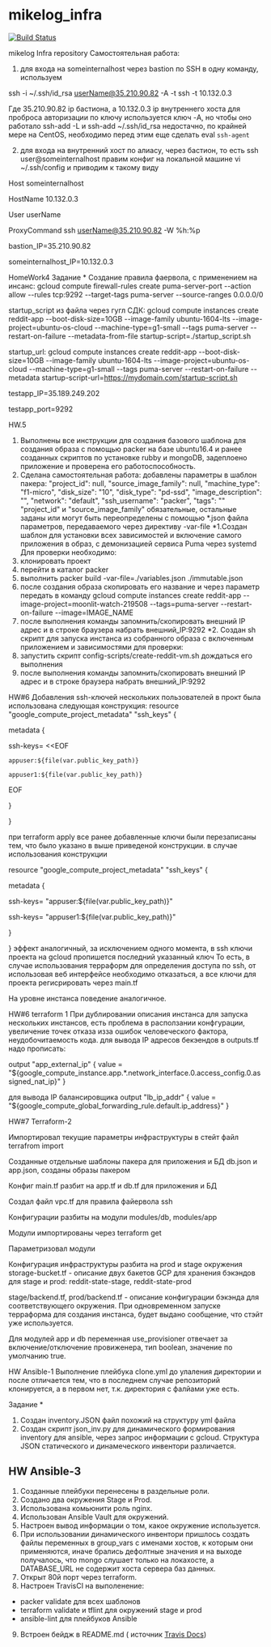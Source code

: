 # mikelog_infra

[![Build Status](https://travis-ci.com/Otus-DevOps-2018-09/mikelog_infra.svg?branch=master)](https://travis-ci.com/Otus-DevOps-2018-09/mikelog_infra)

mikelog Infra repository
Самостоятельная работа:
1) для входа на someinternalhost  через bastion  по SSH в одну команду, используем

ssh -i ~/.ssh/id_rsa userName@35.210.90.82 -A -t  ssh -t 10.132.0.3

Где 35.210.90.82 ip  бастиона, а 10.132.0.3 ip  внутреннего хоста
для проброса авторизации по ключу используется ключ -A, но чтобы оно работало  ssh-add -L и ssh-add ~/.ssh/id_rsa недостачно, по крайней мере на CentOS, необходимо перед этим еще сделать eval `ssh-agent`

2) для  входа на внутренний хост по алиасу, через бастион, то есть ssh user@someinternalhost 
правим конфиг  на локальной машине vi ~/.ssh/config и приводим к такому виду

Host someinternalhost

HostName 10.132.0.3

User userName

ProxyCommand ssh userName@35.210.90.82  -W %h:%p


bastion_IP=35.210.90.82
 
someinternalhost_IP=10.132.0.3

HomeWork4
Задание *
Создание правила фаервола, с применением на инсанс:
gcloud compute firewall-rules create puma-server-port --action allow --rules tcp:9292 --target-tags puma-server --source-ranges 0.0.0.0/0

startup_script из файла через гугл СДК:
gcloud compute instances create reddit-app   --boot-disk-size=10GB   --image-family ubuntu-1604-lts   --image-project=ubuntu-os-cloud   --machine-type=g1-small   --tags puma-server   --restart-on-failure   --metadata-from-file startup-script=./startup_script.sh

startup_url:
gcloud compute instances create reddit-app   --boot-disk-size=10GB   --image-family ubuntu-1604-lts   --image-project=ubuntu-os-cloud   --machine-type=g1-small   --tags puma-server   --restart-on-failure --metadata startup-script-url=https://mydomain.com/startup-script.sh


testapp_IP=35.189.249.202

testapp_port=9292

HW.5
1. Выполнены все инструкции для создания базового шаблона для создания образа с помощью packer на базе ubuntu16.4 и ранее созданных скриптов по установке rubby и  mongoDB, задеплоено приложение и проверена его работоспособность.
2. Сделана самостоятельная работа:
добавлены  параметры в шаблон пакера:
    "project_id": null,
    "source_image_family": null,
    "machine_type": "f1-micro",
    "disk_size": "10",
    "disk_type": "pd-ssd",
    "image_description": "",
    "network": "default",
    "ssh_username": "packer",
    "tags": ""
 "project_id" и "source_image_family" обязательные, остальные заданы или могут быть переопределены  с помощью *.json файла параметров, передаваемого через директиву -var-file
*1.Создан шаблон для установки всех зависимостей и включение самого приложения в образ, с демонизацией сервиса Puma через systemd
Для проверки необходимо:
1. клонировать проект
2. перейти в каталог packer
3. выполнить packer build -var-file=./variables.json ./immutable.json
4. после создания образа скопировать его название и через параметр передать в команду
gcloud compute instances create reddit-app  --image-project=moonlit-watch-219508  --tags=puma-server  --restart-on-failure --image=IMAGE_NAME
5. после выполнения команды запомнить/скопировать внешний IP адрес и в строке браузера набрать внешний_IP:9292
*2. Создан sh скрипт для запуска инстанса из собранного образа с включенным приложением и зависимостями
для проверки:
1. запустить скрипт config-scripts/create-reddit-vm.sh дождаться его выполнения
2. после выполнения команды запомнить/скопировать внешний IP адрес и в строке браузера набрать внешний_IP:9292

HW#6
Добавления ssh-ключей нескольких пользователей в прокт была использована следующая конструкция:
resource "google_compute_project_metadata" "ssh_keys" {

 metadata {

   ssh-keys= <<EOF

    appuser:${file(var.public_key_path)}

    appuser1:${file(var.public_key_path)}
EOF

 }

}

 при terraform apply все ранее  добавленные ключи были перезаписаны тем, что  было указано в выше приведеной конструкции.
в случае использования конструкции 

resource "google_compute_project_metadata" "ssh_keys" {

 metadata {

   ssh-keys= "appuser:${file(var.public_key_path)}"

   ssh-keys= "appuser1:${file(var.public_key_path)}"

 }

}
эффект аналогичный, за исключением одного момента, в ssh ключи проекта на gcloud пропишется последний указанный ключ
То есть, в случае использования терраформ для определения доступа по ssh,  от использовая веб интерфейсе необходимо отказаться, а все ключи для проекта регисрировать через main.tf

На уровне инстанса поведение аналогичное.


HW#6 terraform 1
При дублировании описания инстанса для запуска нескольких инстансов, есть проблема в расползании конфгурации, увеличение точек отказа изза ошибок человеческого фактора, неудобочитаемость кода.
для вывода IP адресов  бекэендов в outputs.tf  надо прописать:

output "app_external_ip" {
 value = "${google_compute_instance.app.*.network_interface.0.access_config.0.assigned_nat_ip}"
}

для вывода IP балансировщика 
output "lb_ip_addr" {
 value = "${google_compute_global_forwarding_rule.default.ip_address}"
}



HW#7 Terraform-2

Импортировал текущие параметры инфраструктуры в стейт файл terrafrom import

Созданные отдельные шаблоны пакера для приложения и БД db.json и app.json, созданы образы пакером

Конфиг main.tf разбит на app.tf и db.tf для приложения и БД

Создал файл vpc.tf для правила файервола ssh

Конфигурации разбиты на модули modules/db, modules/app

Модули импортированы через terraform get

Параметризовал модули

Конфигурация инфраструктуры разбита на prod и stage окружения
storage-bucket.tf - описание двух бакетов GCP для хранения бэкэндов для stage и prod: reddit-state-stage, reddit-state-prod

stage/backend.tf, prod/backend.tf - описание конфигурации бэкэнда для соответствующего окружения.
При одновременном запуске терраформа для создания инстанса, будет выдано сообщение, что стэйт уже используется.

Для модулей app и db переменная use_provisioner отвечает за включение/отключение провиженера, тип boolean, значение по умолчанию true.


HW Ansible-1
Выполнение плейбука clone.yml до улаления директории  и после отличается тем, что в последнем случае репозиторий клонируется, а в первом нет, т.к. директория с фалйами уже есть.

Задание *
1. Создан inventory.JSON файл  похожий на структуру yml файла
2. Создан скрипт json_inv.py для  динамического формирования inventory  для ansible, через запрос информации с gcloud.
Структура JSON статического и динамеческого инвентори различается.

## HW Ansible-3
1. Созданные плейбуки перенесены в раздельные роли.
2. Создано два окружения Stage и Prod.
3. Использована комьюнити роль nginx.
4. Использован Ansible Vault для окружений.
5. Настроен вывод информации о том, какое окружение используется.
6. При использовании динамического инвентори пришлось создать файлы переменных в group_vars с именами хостов, к которым они применяются, иначе брались дефолтные значения и на выходе получалось, что mongo слушает только на локахосте, а DATABASE_URL  не содержит хоста сервера баз данных.
7. Открыт 80й порт через terraform.
8. Настроен TravisCI на выполенение:
 - packer validate для всех шаблонов 
 - terraform validate и tflint для окружений stage и prod
 - ansible-lint для плейбуков Ansible
9. Встроен бейдж в README.md ( источник [Travis Docs](https://docs.travis-ci.com/user/status-images/))
 
